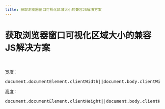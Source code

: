 ```yaml
---
title: 获取浏览器窗口可视化区域大小的兼容JS解决方案
---
```


# 获取浏览器窗口可视化区域大小的兼容JS解决方案

<p><br/></p><p>宽度：</p><pre class="brush:bash;toolbar:false">document.documentElement.clientWidth||document.body.clientWidth</pre><p>高度：</p><pre class="brush:js;toolbar:false">document.documentElement.clientHeight||document.body.clientHeight</pre><p><br/></p>


